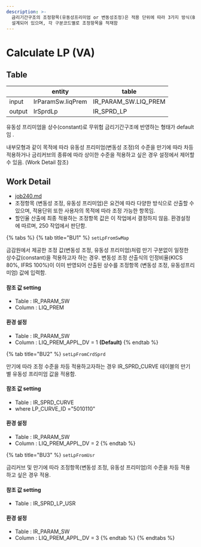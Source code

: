 ```yaml
---
description: >-
  금리기간구조의 조정항목(유동성프리미엄 or 변동성조정)은 적용 단위에 따라 3가지 방식(BU1, BU2, BU3)으로 적용할 수 있는 구조로
  설계되어 있으며, 각 구분코드별로 조정항목을 적재함
---
```


# Calculate LP (VA)

## Table&#x20;

<table data-view="cards"><thead><tr><th></th><th>entity</th><th>table</th></tr></thead><tbody><tr><td>input</td><td>IrParamSw.liqPrem</td><td>IR_PARAM_SW.LIQ_PREM</td></tr><tr><td>output</td><td>IrSprdLp</td><td>IR_SPRD_LP</td></tr></tbody></table>

유동성 프리미엄을 상수(constant)로 무위험 금리기간구조에 반영하는 형태가 default 임 .

&#x20;내부모형과 같이 목적에 따라 유동성 프리미엄(변동성 조정)의 수준을 만기에 따라 차등 적용하거나 금리커브의 종류에 따라 상이한 수준을 적용하고 싶은 경우 설정에서 제어할 수 있음. (Work Detail 참조)



## Work Detail&#x20;

* [job240.md](../../../../etc/java/src/job240.md "mention")
* 조정항목 (변동성 조정, 유동성 프리미엄)은 요건에 따라 다양한 방식으로 산출할 수 있으며, 적용단위 또한 사용자의 목적에 따라 조정 가능한 항목임.&#x20;
* 할인율 산출에 최종 적용하는 조정항목 값은 이 작업에서 결정하지 않음. 환경설정에 따르며, 250 작업에서 판단함. &#x20;

{% tabs %}
{% tab title="BU1" %}
`setLpFromSwMap`

금감원에서 제공한 조정 값(변동성 조정, 유동성 프리미엄)처럼 만기 구분없이 일정한 상수값(constant)을 적용하고자 하는 경우.  변동성 조정 산출식의 인정비율(KICS 80%, IFRS 100%)이 이미 반영되어 산출된 상수를 조정항목 (변동성 조정, 유동성프리미엄) 값에 입력함.&#x20;



#### 참조 값 setting&#x20;

* Table : IR\_PARAM\_SW
* Column : LIQ\_PREM



#### 환경 설정&#x20;

* Table : IR\_PARAM\_SW
* Column : LIQ\_PREM\_APPL\_DV = 1 **(Default)**
{% endtab %}

{% tab title="BU2" %}
`setLpFromCrdSprd`&#x20;

만기에 따라 조정 수준을 차등 적용하고자하는 경우 IR\_SPRD\_CURVE 테이블의 만기별 유동성 프리미엄 값을 적용함.&#x20;



#### 참조 값 setting&#x20;

* Table : IR\_SPRD\_CURVE
* where LP\_CURVE\_ID ="5010110"&#x20;



#### 환경 설정&#x20;

* Table : IR\_PARAM\_SW
* Column : LIQ\_PREM\_APPL\_DV = 2&#x20;
{% endtab %}

{% tab title="BU3" %}
`setLpFromUsr`

금리커브 및 만기에  따라 조정항목(변동성 조정, 유동성 프리미엄)의 수준을 차등 적용하고 싶은 경우 적용.



#### 참조 값 setting&#x20;

* Table : IR\_SPRD\_LP\_USR&#x20;



#### 환경 설정&#x20;

* Table : IR\_PARAM\_SW
* Column : LIQ\_PREM\_APPL\_DV = 3&#x20;
{% endtab %}
{% endtabs %}

